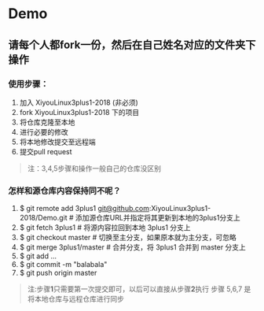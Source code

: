 # Demo
## 请每个人都fork一份，然后在自己姓名对应的文件夹下操作
### 使用步骤：

1. 加入 XiyouLinux3plus1-2018 (非必须)
2. fork XiyouLinux3plus1-2018 下的项目
3. 将仓库克隆至本地
4. 进行必要的修改
5. 将本地修改提交至远程端
6. 提交pull request

> 注：3,4,5步骤和操作一般自己的仓库没区别

### 怎样和源仓库内容保持同不呢？
1. $ git remote add 3plus1 git@github.com:XiyouLinux3plus1-2018/Demo.git # 添加源仓库URL并指定将其更新到本地的3plus1分支上
2. $ git fetch 3plus1 # 将源内容拉回到本地 3plus1 分支上
3. $ git checkout master # 切换至主分支，如果原本就为主分支，可忽略
4. $ git merge 3plus1/master # 合并分支，将 3plus1 合并到 master 分支上
5. $ git add ...
6. $ git commit -m "balabala"
7. $ git push origin master

> 注:步骤**1**只需要第一次提交即可，以后可以直接从步骤**2**执行
     步骤 5,6,7 是将本地仓库与远程仓库进行同步
